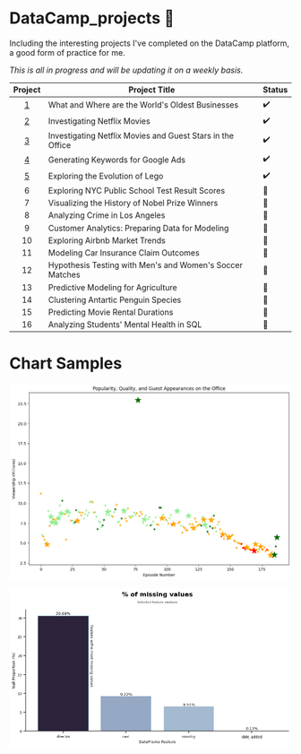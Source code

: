 # DataCamp_projects 🚧
Including the interesting projects I've completed on the DataCamp platform, a good form of practice for me. 

*This is all in progress and will be updating it on a weekly basis.*

| Project | Project Title | Status
| :---------------: | --------------- |---------------
| [1](https://github.com/mattamx/DataCamp_projects/blob/6757941c400a692886314444d930d4a66e58572b/What%20and%20Where%20are%20the%20World's%20Oldest%20Businesses/notebook.ipynb) | What and Where are the World's Oldest Businesses | ✔️
| [2](https://github.com/mattamx/DataCamp_projects/blob/73ba1a8b35f38dcfc94861cc86127ca24a5f8c99/Investigating%20Netflix%20Movies/notebook.ipynb) | Investigating Netflix Movies | ✔️
| [3](https://github.com/mattamx/DataCamp_projects/blob/470505e00fd15206fab532743fa095878fe215ca/Investigating%20Netflix%20Movies%20and%20Guest%20Stars%20in%20The%20Office/notebook.ipynb) | Investigating Netflix Movies and Guest Stars in the Office | ✔️
| [4](https://github.com/mattamx/DataCamp_projects/blob/ce33264d6939b96e79109fc20711f437746462bb/Generating%20Keywords%20for%20Google%20Ads/notebook.ipynb) | Generating Keywords for Google Ads | ✔️
| [5](https://github.com/mattamx/DataCamp_projects/blob/0249f1885ea78ea3740b904578472799cbd89d7f/Exploring%20the%20Evolution%20of%20Lego/notebook.ipynb) | Exploring the Evolution of Lego | ✔️
| 6 | Exploring NYC Public School Test Result Scores | 🚧
| 7 | Visualizing the History of Nobel Prize Winners | 🚧
| 8 | Analyzing Crime in Los Angeles | 🚧
| 9 | Customer Analytics: Preparing Data for Modeling | 🚧
| 10 | Exploring Airbnb Market Trends | 🚧
| 11 | Modeling Car Insurance Claim Outcomes | 🚧
| 12 | Hypothesis Testing with Men's and Women's Soccer Matches | 🚧
| 13 | Predictive Modeling for Agriculture | 🚧
| 14 | Clustering Antartic Penguin Species | 🚧
| 15 | Predicting Movie Rental Durations | 🚧
| 16 | Analyzing Students' Mental Health in SQL | 🚧

# Chart Samples

![Alt text](<Investigating Netflix Movies and Guest Stars in The Office/images/output.png>)

![Alt text](<Investigating Netflix Movies/images/output.png>)